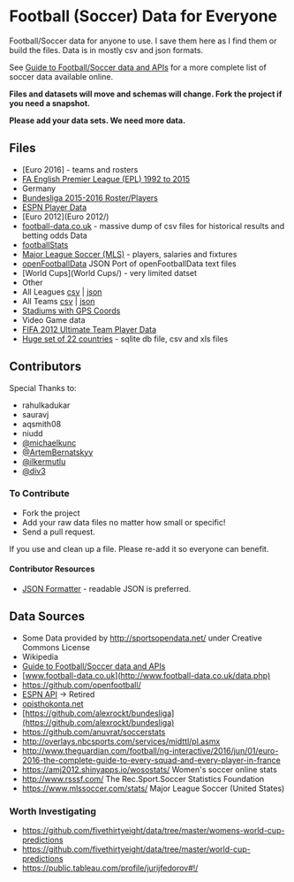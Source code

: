 Football (Soccer) Data for Everyone
============

Football/Soccer data for anyone to use. I save them here as I find them or build the files. Data is in mostly csv and json formats.

See [Guide to Football/Soccer data and APIs](http://www.jokecamp.com/blog/guide-to-football-and-soccer-data-and-apis/) for a more complete list of soccer data available online.

**Files and datasets will move and schemas will change. Fork the project if you need a snapshot.**

**Please add your data sets. We need more data.**

## Files

- [Euro 2016] - teams and rosters
- [FA English Premier League (EPL) 1992 to 2015](EPL%201992%20-%202015)
- Germany
 - [Bundesliga 2015-2016 Roster/Players](Germany/bundesliga-2015-2016-rosters.json)
- [ESPN Player Data](espn/)
- [Euro 2012](Euro 2012/)
- [football-data.co.uk](football-data.co.uk) - massive dump of csv files for historical results and betting odds Data
- [footballStats](footballStats)
- [Major League Soccer (MLS)](MLS/) - players, salaries and fixtures
- [openFootballData](openFootballData) JSON Port of openFootballData text files
- [World Cups](World Cups/) - very limited datset
- Other
 - All Leagues [csv](other/leagues.csv) | [json](other/leagues.json)
 - All Teams [csv](other/teams.csv) | [json](other/teams.json)
 - [Stadiums with GPS Coords](other/stadiums-with-GPS-coordinates.csv)
- Video Game data
 -  [FIFA 2012 Ultimate Team Player Data](video-game-data/fifa-soccer-12-ultimate-team-data-player-database.csv)
- [Huge set of 22 countries](https://github.com/jokecamp/FootballData/tree/master/Football-results%20(22%20countries)) - sqlite db file, csv and xls files

## Contributors

Special Thanks to:

- rahulkadukar
- sauravj
- aqsmith08
- niudd
- [@michaelkunc](https://github.com/michaelkunc)
- [@ArtemBernatskyy](https://github.com/ArtemBernatskyy)
- [@ilkermutlu](https://github.com/ilkermutlu)
- [@div3](https://github.com/div3)


### To Contribute

- Fork the project
- Add your raw data files no matter how small or specific!
- Send a pull request.

If you use and clean up a file. Please re-add it so everyone can benefit.

#### Contributor Resources

- [JSON Formatter](https://jsonformatter.curiousconcept.com/) - readable JSON is preferred.

## Data Sources

- Some Data provided by http://sportsopendata.net/ under Creative Commons License
- Wikipedia
- [Guide to Football/Soccer data and APIs](http://www.jokecamp.com/blog/guide-to-football-and-soccer-data-and-apis/)
- [www.football-data.co.uk](http://www.football-data.co.uk/data.php)
- <https://github.com/openfootball/>
- [ESPN API](http://developer.espn.com/blog/read/publicretirement) -> Retired
- [opisthokonta.net](http://opisthokonta.net/?cat=34)
- [https://github.com/alexrockt/bundesliga](https://github.com/alexrockt/bundesliga)
- <https://github.com/anuvrat/soccerstats>
- <http://overlays.nbcsports.com/services/midttl/pl.asmx>
- <http://www.theguardian.com/football/ng-interactive/2016/jun/01/euro-2016-the-complete-guide-to-every-squad-and-every-player-in-france>
- <https://amj2012.shinyapps.io/wosostats/> Women's soccer online stats
- http://www.rsssf.com/  The Rec.Sport.Soccer Statistics Foundation
- https://www.mlssoccer.com/stats/ Major League Soccer (United States)

### Worth Investigating

- https://github.com/fivethirtyeight/data/tree/master/womens-world-cup-predictions
- https://github.com/fivethirtyeight/data/tree/master/world-cup-predictions
- https://public.tableau.com/profile/jurijfedorov#!/
